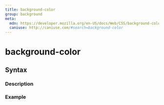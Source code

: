```yaml
---
title: background-color
group: background
meta:
  mdn: https://developer.mozilla.org/en-US/docs/Web/CSS/background-color
  caniuse: http://caniuse.com/#search=background-color
---
```


# background-color
<!--- Introduction for background-color, keep it brief and set the overall context -->

## Syntax
<!--- Introduce the various syntax for background-color -->

### Description
<!--- For each major section of syntax, provide a description explaining its usage further -->

### Example
<!--- Provide code examples for the syntax block you're currently describing -->